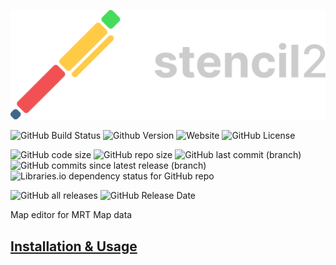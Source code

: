 ![](./assets/ste-light.png)

![GitHub Build Status](https://img.shields.io/github/actions/workflow/status/MRT-Map/stencil2/.github%2Fworkflows%2Fbuild.yml)
![Github Version](https://img.shields.io/github/v/release/MRT-Map/stencil2)
![Website](https://img.shields.io/website?url=https%3A%2F%2Fgithub.com%2FMRT-Map%2Fmap%2Fwiki&label=wiki)
![GitHub License](https://img.shields.io/github/license/MRT-Map/stencil2)

![GitHub code size](https://img.shields.io/github/languages/code-size/MRT-Map/stencil2)
![GitHub repo size](https://img.shields.io/github/repo-size/MRT-Map/stencil2)
![GitHub last commit (branch)](https://img.shields.io/github/last-commit/mrt-map/stencil2/dev)
![GitHub commits since latest release (branch)](https://img.shields.io/github/commits-since/mrt-map/stencil2/latest/dev?include_prereleases)
![Libraries.io dependency status for GitHub repo](https://img.shields.io/librariesio/github/MRT-Map/stencil2)

![GitHub all releases](https://img.shields.io/github/downloads/MRT-Map/stencil2/total)
![GitHub Release Date](https://img.shields.io/github/release-date/MRT-Map/stencil2)

Map editor for MRT Map data

## [Installation & Usage](https://github.com/MRT-Map/stencil2/wiki)

